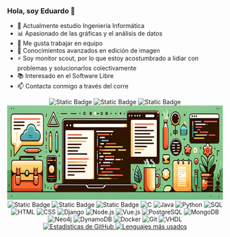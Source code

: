 ### Hola, soy Eduardo 👋

- 🌱 Actualmente estudio Ingeniería Informática
- 📊 Apasionado de las gráficas y el análisis de datos
- 👯 Me gusta trabajar en equipo
- 🎨 Conocimientos avanzados en edición de imagen
- ⚡ Soy monitor scout, por lo que estoy acostumbrado a lidiar con problemas y solucionarlos colectivamente
- 📚 Interesado en el Software Libre
- 📫 Contacta conmigo a través del corre

<p align="center">
  <img src="https://img.shields.io/badge/Deutsch-red?label=B2" alt="Static Badge" />
  <img src="https://img.shields.io/badge/English-lightblue?label=B2" alt="Static Badge" />
  <img src="https://img.shields.io/badge/Italiano-lightgreen?label=B1" alt="Static Badge" />
  <br>
  <img src="https://github.com/EduardoJunoy/EduardoJunoy/blob/main/banner.png" alt="Banner" height="220"/>
  <br>

  <img src="https://img.shields.io/badge/Deutsch-red?label=B2" alt="Static Badge" />
  <img src="https://img.shields.io/badge/English-lightblue?label=B2" alt="Static Badge" />
  <img src="https://img.shields.io/badge/Italiano-lightgreen?label=B1" alt="Static Badge" />
  <img src="https://img.shields.io/badge/C-a?style=for-the-badge&logo=C&color=grey" alt="C" />
  <img src="https://img.shields.io/badge/Java-a?style=for-the-badge&logo=java&logoColor=grey&color=grey" alt="Java" />
  <img src="https://img.shields.io/badge/Python-a?style=for-the-badge&logo=python&color=grey" alt="Python" />
  <img src="https://img.shields.io/badge/SQL-a?style=for-the-badge&logo=mysql&color=grey" alt="SQL" />
  <img src="https://img.shields.io/badge/HTML-a?style=for-the-badge&logo=html5&color=grey" alt="HTML" />
  <img src="https://img.shields.io/badge/CSS-a?style=for-the-badge&logo=css3&color=grey" alt="CSS" />
  <img src="https://img.shields.io/badge/Django-a?style=for-the-badge&logo=django&color=grey" alt="Django" />
  <img src="https://img.shields.io/badge/Node.js-a?style=for-the-badge&logo=node.js&color=grey" alt="Node.js" />
  <img src="https://img.shields.io/badge/Vue.js-a?style=for-the-badge&logo=vue.js&color=grey" alt="Vue.js" />
  <img src="https://img.shields.io/badge/PostgreSQL-a?style=for-the-badge&logo=postgresql&color=grey" alt="PostgreSQL" />
  <img src="https://img.shields.io/badge/MongoDB-a?style=for-the-badge&logo=mongodb&color=grey" alt="MongoDB" />
  <img src="https://img.shields.io/badge/Neo4j-a?style=for-the-badge&logo=neo4j&color=grey" alt="Neo4j" />
  <img src="https://img.shields.io/badge/DynamoDB-a?style=for-the-badge&logo=amazon-dynamodb&color=grey" alt="DynamoDB" />
  <img src="https://img.shields.io/badge/Docker-a?style=for-the-badge&logo=docker&color=grey" alt="Docker" />
  <img src="https://img.shields.io/badge/Git-a?style=for-the-badge&logo=git&color=grey" alt="Git" />
  <img src="https://img.shields.io/badge/VHDL-a?style=for-the-badge&logo=vhdl&color=grey" alt="VHDL" />
  
  <br>
  <a href="https://github.com/EduardoJunoy/github-readme-stats">
    <img src="https://github-readme-stats.vercel.app/api?username=EduardoJunoy&theme=nord&show_icons=true&locale=es&hide=contribs,prs,issues&count_private=true" alt="Estadísticas de GitHub" height="150"/>
  </a>
  <a href="https://github.com/EduardoJunoy/github-readme-stats">
    <img src="https://github-readme-stats.vercel.app/api/top-langs/?username=EduardoJunoy&theme=vue_dark&show_icons=true&locale=es&hide=jupyter%20notebook&layout=compact" alt="Lenguajes más usados" height="150"/>
  </a>
</p>
